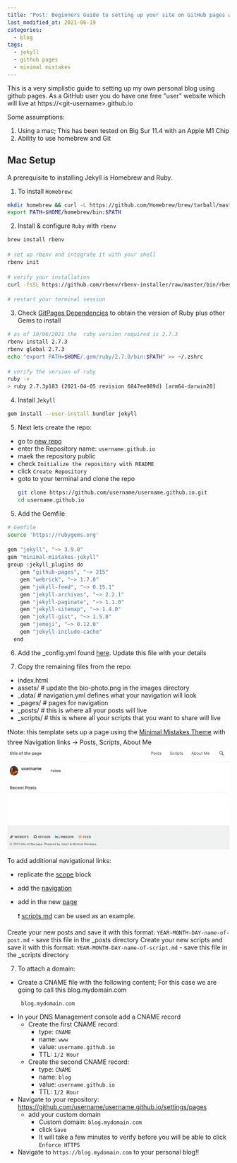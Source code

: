 ```yaml
---
title: "Post: Beginners Guide to setting up your site on GitHub pages with Jekyll"
last_modified_at: 2021-06-19
categories:
  - blog
tags:
  - jekyll
  - github pages
  - minimal mistakes
---
```


This is a very simplistic guide to setting up my own personal blog using github pages.  As a GitHub user you do have one free "user" website which will live at https://\<git-username>.github.io

Some assumptions:

1. Using a mac; This has been tested on Big Sur 11.4 with an Apple M1 Chip
2. Ability to use homebrew and Git

## Mac Setup

A prerequisite to installing Jekyll is Homebrew and Ruby. 

1. To install `Homebrew`:

```bash
mkdir homebrew && curl -L https://github.com/Homebrew/brew/tarball/master | tar xz --strip 1 -C homebrew
export PATH=$HOME/homebrew/bin:$PATH

```
2. Install & configure `Ruby` with `rbenv` 

```bash
brew install rbenv

# set up rbenv and integrate it with your shell
rbenv init

# verify your installation
curl -fsSL https://github.com/rbenv/rbenv-installer/raw/master/bin/rbenv-doctor | bash

# restart your terminal session
```
3. Check [GitPages Dependencies](https://pages.github.com/versions/) to obtain the version of Ruby plus other Gems to install
```bash
# as of 19/06/2021 the  ruby version required is 2.7.3
rbenv install 2.7.3
rbenv global 2.7.3
echo "export PATH=$HOME/.gem/ruby/2.7.0/bin:$PATH" >> ~/.zshrc

# verify the version of ruby
ruby -v
> ruby 2.7.3p183 (2021-04-05 revision 6847ee089d) [arm64-darwin20]
```
4. Install `Jekyll`
```bash
gem install --user-install bundler jekyll
```
5. Next lets create the repo:
*    go to [new repo](github.com/new) 
*    enter the Repository name: `username.github.io`
*    maek the repository public
*    check `Initialize the repository with README`
*    click `Create Repository`
*    goto to your terminal and clone the repo
     ```bash
     git clone https://github.com/username/username.github.io.git
     cd username.github.io
     ```
5. Add the Gemfile 
```bash
# Gemfile
source 'https://rubygems.org'

gem "jekyll", "~> 3.9.0"
gem "minimal-mistakes-jekyll"
group :jekyll_plugins do
    gem "github-pages", "~> 215"
    gem "webrick", "~> 1.7.0"
    gem "jekyll-feed", "~> 0.15.1"
    gem "jekyll-archives", "~> 2.2.1"
    gem "jekyll-paginate", "~> 1.1.0"
    gem "jekyll-sitemap", "~> 1.4.0"
    gem "jekyll-gist", "~> 1.5.0"
    gem "jemoji", "~> 0.12.0"
    gem "jekyll-include-cache"
  end

```
6. Add the _config.yml found [here](https://github.com/celtan/jekyll-template/blob/main/_config.yml).  Update this file with your details

6. Copy the remaining files from the repo:
- index.html
- assets/      # update the bio-photo.png in the images directory
- _data/       # navigation.yml defines what your navigation will look 
- _pages/      # pages for navigation
- _posts/      # this is where all your posts will live
- _scripts/    # this is where all your scripts that you want to share will live

:exclamation:Note: this template sets up a page using the [Minimal Mistakes Theme](https://mmistakes.github.io/minimal-mistakes/) with three Navigation links -> Posts, Scripts, About Me
![default-jekyll-page](./img/default-jekyll-page.png)

To add additional navigational links:
- replicate the [scope](https://github.com/celtan/jekyll-template/blob/main/_config.yml#L82-L87) block
- add the [navigation](https://github.com/celtan/jekyll-template/blob/main/_data/navigation.yml#L6-L7)
- add in the new [page](https://github.com/celtan/jekyll-template/tree/main/_pages) 

     :exclamation: [scripts.md](https://github.com/celtan/jekyll-template/blob/main/_pages/scripts-archive.md) can be used as an example.

Create your new posts and save it with this format:
`YEAR-MONTH-DAY-name-of-post.md` - save this file in the _posts directory
Create your new scripts and save it with this format:
`YEAR-MONTH-DAY-name-of-script.md` - save this file in the _scripts directory

7. To attach a domain:
- Create a CNAME file with the following content;  For this case we are going to call this blog.mydomain.com
  ```bash
   blog.mydomain.com
  ```
- In your DNS Management console add a CNAME record
  - Create the first CNAME record:
    - type: `CNAME`
    - name: `www`
    - value: `username.github.io`
    - TTL: `1/2 Hour`
  - Create the second CNAME record:
    - type: `CNAME`
    - name: `blog`
    - value: `username.github.io`
    - TTL: `1/2 Hour`
- Navigate to your repository: https://github.com/username/username.github.io/settings/pages
  - add your custom domain
    - Custom domain: `blog.mydomain.com` 
    - click `Save`
    - It will take a few minutes to verify before you will be able to click `Enforce HTTPS`
- Navigate to `https://blog.mydomain.com` to your personal blog!!




